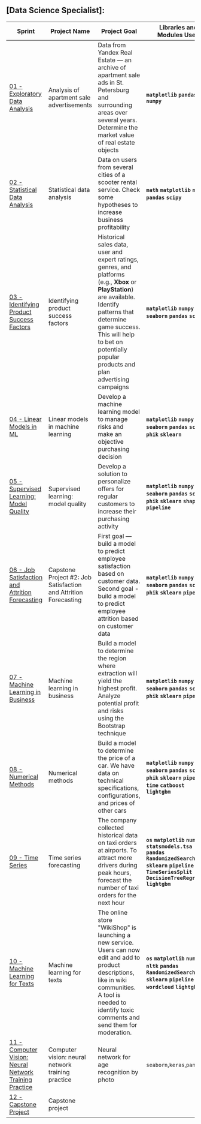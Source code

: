 ## [Data Science Specialist]:

| Sprint | Project Name | Project Goal | Libraries and Modules Used |
| ------- | ------------ | ------------ | --------------------------- |
| [01 - Exploratory Data Analysis](https://github.com/Lionl1/Data_Science/tree/main/01_Exploratory_Data_Analysis/project1.ipynb)  | Analysis of apartment sale advertisements | Data from Yandex Real Estate — an archive of apartment sale ads in St. Petersburg and surrounding areas over several years. Determine the market value of real estate objects | **`matplotlib` `pandas` `numpy`** |
| [02 - Statistical Data Analysis](https://github.com/Lionl1/Data_Science/tree/main/02_Statistical_Data_Analysis/project2.ipynb)  | Statistical data analysis | Data on users from several cities of a scooter rental service. Check some hypotheses to increase business profitability | **`math` `matplotlib` `numpy` `pandas` `scipy`** |
| [03 - Identifying Product Success Factors](https://github.com/Lionl1/Data_Science/tree/main/03_Identifying_Product_Success_Factors/project3.ipynb) | Identifying product success factors | Historical sales data, user and expert ratings, genres, and platforms (e.g., **Xbox** or **PlayStation**) are available. Identify patterns that determine game success. This will help to bet on potentially popular products and plan advertising campaigns | **`matplotlib` `numpy` `seaborn` `pandas` `scipy`** |
| [04 - Linear Models in ML](https://github.com/Lionl1/Data_Science/tree/main/04_Linear_Models_in_ML/project4.ipynb) | Linear models in machine learning | Develop a machine learning model to manage risks and make an objective purchasing decision | **`matplotlib` `numpy` `seaborn` `pandas` `scipy` `phik` `sklearn`** |
| [05 - Supervised Learning: Model Quality](https://github.com/Lionl1/Data_Science/tree/main/05_Supervised_Learning/project5.ipynb) | Supervised learning: model quality | Develop a solution to personalize offers for regular customers to increase their purchasing activity | **`matplotlib` `numpy` `seaborn` `pandas` `scipy` `phik` `sklearn` `shap` `pipeline`** |
| [06 - Job Satisfaction and Attrition Forecasting](https://github.com/Lionl1/Data_Science/tree/main/06_Job_satisfaction_rate/project6.ipynb) | Capstone Project #2: Job Satisfaction and Attrition Forecasting | First goal — build a model to predict employee satisfaction based on customer data. Second goal - build a model to predict employee attrition based on customer data | **`matplotlib` `numpy` `seaborn` `pandas` `scipy` `phik` `sklearn` `pipeline`** |
| [07 - Machine Learning in Business](https://github.com/Lionl1/Data_Science/tree/main/07_Machine_Learning_n_Business/project7.ipynb) | Machine learning in business | Build a model to determine the region where extraction will yield the highest profit. Analyze potential profit and risks using the Bootstrap technique | **`matplotlib` `numpy` `seaborn` `pandas` `scipy` `phik` `sklearn` `pipeline`** |
| [08 - Numerical Methods](https://github.com/Lionl1/Data_Science/tree/main/08_Numerical_Methods/project8.ipynb) | Numerical methods | Build a model to determine the price of a car. We have data on technical specifications, configurations, and prices of other cars | **`matplotlib` `numpy` `seaborn` `pandas` `scipy` `phik` `sklearn` `pipeline` `time` `catboost` `lightgbm`** |
| [09 - Time Series](https://github.com/Lionl1/Data_Science/tree/main/09_Time_Series/project9.ipynb) | Time series forecasting | The company collected historical data on taxi orders at airports. To attract more drivers during peak hours, forecast the number of taxi orders for the next hour | **`os` `matplotlib` `numpy` `statsmodels.tsa` `pandas` `RandomizedSearchCV` `sklearn` `pipeline` `time` `TimeSeriesSplit` `DecisionTreeRegressor` `lightgbm`** |
| [10 - Machine Learning for Texts](https://github.com/Lionl1/Data_Science/tree/main/10_Machine_Learning_for_Texts/project10.ipynb) | Machine learning for texts | The online store "WikiShop" is launching a new service. Users can now edit and add to product descriptions, like in wiki communities. A tool is needed to identify toxic comments and send them for moderation. | **`os` `matplotlib` `numpy` `nltk` `pandas` `RandomizedSearchCV` `sklearn` `pipeline` `tqdm` `wordcloud` `lightgbm`** |
| [11 - Computer Vision: Neural Network Training Practice](https://github.com/Lionl1/Data_Science/tree/main/11_Computer_Vision_Neural_Network_Training_Practice/project11.ipynb) | Computer vision: neural network training practice |Neural network for age recognition by photo|`seaborn`,`keras`,`pandas`|
| [12 - Capstone Project](https://github.com/Lionl1/Data_Science/tree/main/12_Capstone_Project/project12.ipynb) | Capstone project |  |  |
